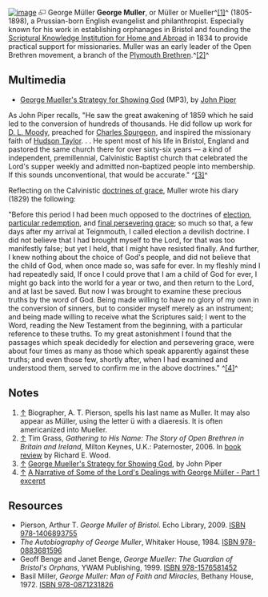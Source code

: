 [![image](images/f/f7/GMuller.jpg)](http://www.theopedia.com/File:GMuller.jpg)
[![image](data:image/png;base64,iVBORw0KGgoAAAANSUhEUgAAAA8AAAALCAAAAACFLIiAAAAAAnRSTlMA/1uRIrUAAABPSURBVAjXY/j///+5vXDwjAHIr26ZAgXZe8H8a/+hoIcw/9nevdVL9+79DuPvzQYZFPUezu8BMZLXgkExnD8HAu6hqv//n+HZVjD4DuUDAKlChD3fj6aPAAAAAElFTkSuQmCC)](http://www.theopedia.com/File:GMuller.jpg "Enlarge")
George Müller
**George Muller**, or Müller or Mueller^[[1]](#note-0)^
(1805-1898), a Prussian-born English evangelist and philanthropist.
Especially known for his work in establishing orphanages in Bristol
and founding the
[Scriptural Knowledge Institution for Home and Abroad](http://www.charity-commission.gov.uk/registeredcharities/ScannedAccounts/Ends52%5C0000202652_ac_20080229_e_c.pdf)
in 1834 to provide practical support for missionaries. Muller was
an early leader of the Open Brethren movement, a branch of the
[Plymouth Brethren](Plymouth_Brethren "Plymouth Brethren").^[[2]](#note-1)^



## Multimedia

-   [George Mueller's Strategy for Showing God](http://media.desiringgod.org/audio/conferences/bcp2004/20040203_piper_mueller.mp3)
    (MP3), by [John Piper](John_Piper "John Piper")

As John Piper recalls, "He saw the great awakening of 1859 which he
said led to the conversion of hundreds of thousands. He did follow
up work for [D. L. Moody](D._L._Moody "D. L. Moody"), preached for
[Charles Spurgeon](Charles_Spurgeon "Charles Spurgeon"), and
inspired the missionary faith of
[Hudson Taylor](index.php?title=Hudson_Taylor&action=edit&redlink=1 "Hudson Taylor (page does not exist)").
. . He spent most of his life in Bristol, England and pastored the
same church there for over sixty-six years — a kind of independent,
premillennial, Calvinistic Baptist church that celebrated the
Lord's supper weekly and admitted non-baptized people into
membership. If this sounds unconventional, that would be accurate."
^[[3]](#note-2)^

Reflecting on the Calvinistic
[doctrines of grace](Calvinism "Calvinism"), Muller wrote his diary
(1829) the following:

"Before this period I had been much opposed to the doctrines of
[election](Election "Election"),
[particular redemption](Particular_redemption "Particular redemption"),
and
[final persevering grace](Perseverance_of_the_saints "Perseverance of the saints");
so much so that, a few days after my arrival at Teignmouth, I
called election a devilish doctrine. I did not believe that I had
brought myself to the Lord, for that was too manifestly false; but
yet I held, that I might have resisted finally. And further, I knew
nothing about the choice of God's people, and did not believe that
the child of God, when once made so, was safe for ever. In my
fleshly mind I had repeatedly said, If once I could prove that I am
a child of God for ever, I might go back into the world for a year
or two, and then return to the Lord, and at last be saved. But now
I was brought to examine these precious truths by the word of God.
Being made willing to have no glory of my own in the conversion of
sinners, but to consider myself merely as an instrument; and being
made willing to receive what the Scriptures said; I went to the
Word, reading the New Testament from the beginning, with a
particular reference to these truths. To my great astonishment I
found that the passages which speak decidedly for election and
persevering grace, were about four times as many as those which
speak apparently against these truths; and even those few, shortly
after, when I had examined and understood them, served to confirm
me in the above doctrines." ^[[4]](#note-3)^




## Notes

1.  [↑](#ref-0) Biographer, A. T. Pierson, spells his last name as
    Muller. It may also appear as Müller, using the letter ü with a
    diaeresis. It is often americanized into Mueller.
2.  [↑](#ref-1) Tim Grass,
    *Gathering to His Name: The Story of Open Brethren in Britain and Ireland*,
    Milton Keynes, U.K.: Paternoster, 2006. In
    [book review](http://findarticles.com/p/articles/mi_hb050/is_2_76/ai_n29355073/?tag=content;col1)
    by Richard E. Wood.
3.  [↑](#ref-2)
    [George Mueller's Strategy for Showing God](http://www.desiringgod.org/ResourceLibrary/Biographies/1531_George_Muellers_Strategy_for_Showing_God/),
    by John Piper
4.  [↑](#ref-3)
    [A Narrative of Some of the Lord's Dealings with George Müller - Part 1 excerpt](http://www.assemblymonergist.me.uk/)

## Resources

-   Pierson, Arthur T. *George Muller of Bristol*. Echo Library,
    2009.
    [ISBN 978-1406893755](http://www.theopedia.com/Special:BookSources/9781406893755)
-   *The Autobiography of George Muller*, Whitaker House, 1984.
    [ISBN 978-0883681596](http://www.theopedia.com/Special:BookSources/9780883681596)
-   Geoff Benge and Janet Benge,
    *George Mueller: The Guardian of Bristol's Orphans*, YWAM
    Publishing, 1999.
    [ISBN 978-1576581452](http://www.theopedia.com/Special:BookSources/9781576581452)
-   Basil Miller, *George Muller: Man of Faith and Miracles*,
    Bethany House, 1972.
    [ISBN 978-0871231826](http://www.theopedia.com/Special:BookSources/9780871231826)



